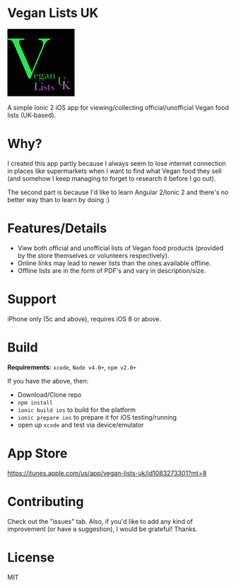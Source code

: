 # Vegan Lists UK 

![logo](https://github.com/dsgriffin/vegan-lists-uk/raw/master/resources/ios/icon/icon-76%402x.png)

A simple Ionic 2 iOS app for viewing/collecting official/unofficial Vegan food lists (UK-based).

# Why?

I created this app partly because I always seem to lose internet connection in places like supermarkets when I want to find what Vegan food they sell (and somehow I keep managing to forget to research it before I go out).

The second part is because I'd like to learn Angular 2/Ionic 2 and there's no better way than to learn by doing :)

# Features/Details
* View both official and unofficial lists of Vegan food products (provided by the store themselves or volunteers respectively).
* Online links may lead to newer lists than the ones available offline.
* Offline lists are in the form of PDF's and vary in description/size.

# Support

iPhone only (5c and above), requires iOS 8 or above.

# Build

**Requirements:** `xcode`, `Node v4.0+`, `npm v2.0+`
   
If you have the above, then:

* Download/Clone repo
* `npm install`
* `ionic build ios` to build for the platform
* `ionic prepare ios` to prepare it for iOS testing/running
* open up `xcode` and test via device/emulator

# App Store

https://itunes.apple.com/us/app/vegan-lists-uk/id1083273301?mt=8

# Contributing

Check out the "issues" tab. Also, if you'd like to add any kind of improvement (or have a suggestion), I would be grateful! Thanks.

# License

MIT
